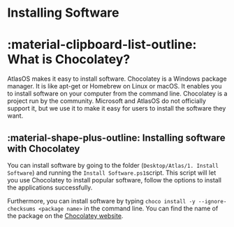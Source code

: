 # Installing Software

# :material-clipboard-list-outline: What is Chocolatey?

AtlasOS makes it easy to install software. Chocolatey is a Windows package manager. It is like apt-get or Homebrew on Linux or macOS. It enables you to install software on your computer from the command line. Chocolatey is a project run by the community. Microsoft and AtlasOS do not officially support it, but we use it to make it easy for users to install the software they want.

## :material-shape-plus-outline: Installing software with Chocolatey

You can install software by going to the folder (``Desktop/Atlas/1. Install Software``) and running the ``Install Software.ps1``script. This script will let you use Chocolatey to install popular software, follow the options to install the applications successfully.

Furthermore, you can install software by typing ``choco install -y --ignore-checksums <package name>`` in the command line. You can find the name of the package on the [Chocolatey website](https://chocolatey.org/packages).
